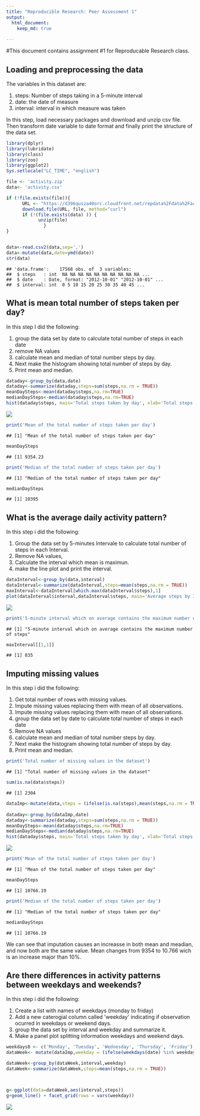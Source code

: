 ```yaml
---
title: "Reproducible Research: Peer Assessment 1"
output: 
  html_document:
    keep_md: true
    
---
```






#This document contains assignment #1 for  Reproducable Research class.

## Loading and preprocessing the data


The variables in this dataset are:

1. steps: Number of steps taking in a 5-minute interval
2. date: the date of measure
3. interval: interval in which measure was taken


In this step, load necessary packages and download and unzip csv file. Then transform date variable to date format and finally print the structure of the data set.


```r
library(dplyr)
library(lubridate)
library(class)
library(zoo)
library(ggplot2)
Sys.setlocale("LC_TIME", "english")
```



```r
file <- 'activity.zip'
data<- 'activity.csv'

if (!file.exists(file)){
      URL <- "https://d396qusza40orc.cloudfront.net/repdata%2Fdata%2Factivity.zip"
      download.file(URL, file, method="curl")
      if (!(file.exists(data) )) {
            unzip(file)
              }
} 


data<-read.csv2(data,sep=',')
data<-mutate(data,date=ymd(date))
str(data)
```

```
## 'data.frame':	17568 obs. of  3 variables:
##  $ steps   : int  NA NA NA NA NA NA NA NA NA NA ...
##  $ date    : Date, format: "2012-10-01" "2012-10-01" ...
##  $ interval: int  0 5 10 15 20 25 30 35 40 45 ...
```



## What is mean total number of steps taken per day?

In this step I did the following:

1. group the data set by date to calculate total number of steps in each date
2. remove NA values 
3. calculate mean and median of total number steps by day. 
4. Next make the histogram showing total number of steps by day.
5. Print mean and median.



```r
dataday<-group_by(data,date)
dataday<-summarize(dataday,steps=sum(steps,na.rm = TRUE))
meanDaySteps<-mean(dataday$steps,na.rm=TRUE)
medianDaySteps<-median(dataday$steps,na.rm=TRUE)
hist(dataday$steps, main='Total steps taken by day', xlab='Total steps',breaks=10,col ='blue')
```

![](figures/unnamed-chunk-3-1.png)<!-- -->

```r
print('Mean of the total number of steps taken per day')
```

```
## [1] "Mean of the total number of steps taken per day"
```

```r
meanDaySteps
```

```
## [1] 9354.23
```

```r
print('Median of the total number of steps taken per day')
```

```
## [1] "Median of the total number of steps taken per day"
```

```r
medianDaySteps
```

```
## [1] 10395
```


## What is the average daily activity pattern?


In this step i did the following:

1. Group the data set by 5-minutes Intervale to calculate total number of steps in each Interval.
2. Remove NA values, 
3. Calculate the interval which mean is maximun. 
4. make the line plot and print the interval.



```r
dataInterval<-group_by(data,interval)
dataInterval<-summarize(dataInterval,steps=mean(steps,na.rm = TRUE))
maxInterval<-dataInterval[which.max(dataInterval$steps),1]
plot(dataInterval$interval,dataInterval$steps, main='Average steps by Inteval', xlab='Interval',type='l',col='green')
```

![](figures/unnamed-chunk-4-1.png)<!-- -->

```r
print('5-minute interval which on average contains the maximum number of steps')
```

```
## [1] "5-minute interval which on average contains the maximum number of steps"
```

```r
maxInterval[[1,1]]
```

```
## [1] 835
```



## Imputing missing values



In this step i did the following:

1. Get total number of rows with missing values.
2. Impute missing values replacing them with mean of all observations.
3. Impute missing values replacing them with mean of all observations.
1. group the data set by date to calculate total number of steps in each date
2. Remove NA values 
3. calculate mean and median of total number steps by day. 
4. Next make the histogram showing total number of steps by day.
5. Print mean and median.


```r
print('Total number of missing values in the dataset')
```

```
## [1] "Total number of missing values in the dataset"
```

```r
sum(is.na(data$steps))
```

```
## [1] 2304
```

```r
dataImp<-mutate(data,steps = (ifelse(is.na(steps),mean(steps,na.rm = TRUE),steps)))
                
dataday<-group_by(dataImp,date)
dataday<-summarize(dataday,steps=sum(steps,na.rm = TRUE))
meanDaySteps<-mean(dataday$steps,na.rm=TRUE)
medianDaySteps<-median(dataday$steps,na.rm=TRUE)
hist(dataday$steps, main='Total steps taken by day', xlab='Total steps',breaks=10,col='blue')
```

![](figures/unnamed-chunk-5-1.png)<!-- -->

```r
print('Mean of the total number of steps taken per day')
```

```
## [1] "Mean of the total number of steps taken per day"
```

```r
meanDaySteps
```

```
## [1] 10766.19
```

```r
print('Median of the total number of steps taken per day')
```

```
## [1] "Median of the total number of steps taken per day"
```

```r
medianDaySteps
```

```
## [1] 10766.19
```


We can see that imputation causes an increasse in both mean and meadian, and now both are the same value. Mean changes from 9354 to 10.766 wich is an increase major than 10%.






## Are there differences in activity patterns between weekdays and weekends?


In this step i did the following:

1. Create a list with names of weekdays (monday to friday)
2. Add a new caterogial column called 'weekday' indicating if observation ocurred in weekdays or weekend days.
1. group the data set by interval and weekday and summarize it.
2. Make a panel plot splitting information weekdays and weekend days.



```r
weekdays0 <- c('Monday', 'Tuesday', 'Wednesday', 'Thursday', 'Friday')
dataWeek<- mutate(dataImp,weekday = (ifelse(weekdays(date) %in% weekdays0,'weekday','weekend')))

dataWeek<-group_by(dataWeek,interval,weekday)
dataWeek<-summarize(dataWeek,steps=mean(steps,na.rm = TRUE))



g<-ggplot(data=dataWeek,aes(interval,steps))
g+geom_line() + facet_grid(rows = vars(weekday))
```

![](figures/unnamed-chunk-6-1.png)<!-- -->


